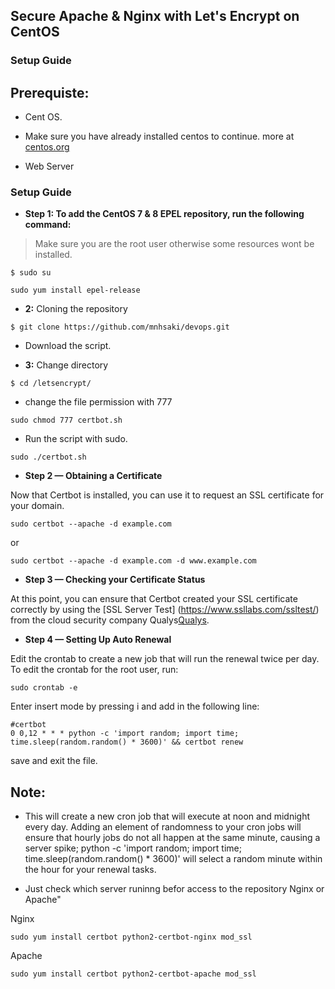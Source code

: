 ## Secure Apache & Nginx with Let's Encrypt on CentOS 

### Setup Guide
## Prerequiste:
  
   * Cent OS.
  
   * Make sure you have already installed centos to continue. more at [centos.org](http://www.centos.org/)

   * Web Server 

### Setup Guide

* **Step 1: To add the CentOS 7 & 8 EPEL repository, run the following command:** 

> Make sure you are the root user otherwise some resources wont be installed.
>
```
$ sudo su
```

```
sudo yum install epel-release
```

* **2:** Cloning the repository

```
$ git clone https://github.com/mnhsaki/devops.git
```

   * Download the script.

* **3:** Change directory

```
$ cd /letsencrypt/
```

   * change the file permission with 777 
  
```
sudo chmod 777 certbot.sh 
```

   * Run the script with sudo.  
  
``` 
sudo ./certbot.sh  
```


* **Step 2 — Obtaining a Certificate**

Now that Certbot is installed, you can use it to request an SSL certificate for your domain.

```
sudo certbot --apache -d example.com
```
or
```
sudo certbot --apache -d example.com -d www.example.com
```


* **Step 3 — Checking your Certificate Status**


At this point, you can ensure that Certbot created your SSL certificate correctly by using the [SSL Server Test] (https://www.ssllabs.com/ssltest/) from the cloud security company Qualys[Qualys](https://www.qualys.com/).



* **Step 4 — Setting Up Auto Renewal**

Edit the crontab to create a new job that will run the renewal twice per day. To edit the crontab for the root user, run:

```
sudo crontab -e
```

Enter insert mode by pressing i and add in the following line:

```
#certbot
0 0,12 * * * python -c 'import random; import time; time.sleep(random.random() * 3600)' && certbot renew
```

save and exit the file.

## Note:
 
* This will create a new cron job that will execute at noon and midnight every day. Adding an element of randomness to your cron jobs will ensure that hourly jobs do not all happen at the same minute, causing a server spike; python -c 'import random; import time; time.sleep(random.random() * 3600)' will select a random minute within the hour for your renewal tasks.
 
* Just check which server runinng befor access to the repository Nginx or Apache"

Nginx
```
sudo yum install certbot python2-certbot-nginx mod_ssl
```
Apache

```
sudo yum install certbot python2-certbot-apache mod_ssl
```

